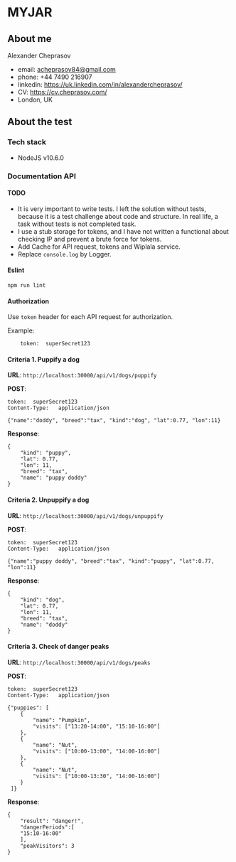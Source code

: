 # MYJAR

## About me
Alexander Cheprasov
- email: acheprasov84@gmail.com
- phone: +44 7490 216907
- linkedin: https://uk.linkedin.com/in/alexandercheprasov/
- CV: https://cv.cheprasov.com/
- London, UK

## About the test

### Tech stack

- NodeJS v10.6.0

### Documentation API

#### TODO
* It is very important to write tests. I left the solution without tests, because it is a test challenge about code and structure. In real life, a task without tests is not completed task.
* I use a stub storage for tokens, and I have not written a functional about checking IP and prevent a brute force for tokens.
* Add Cache for API request, tokens and Wiplala service.
* Replace `console.log` by Logger. 

#### Eslint

`npm run lint`

#### Authorization

Use `token` header for each API request for authorization.

Example:
```
    token:  superSecret123
```

#### Criteria 1. Puppify a dog

**URL**: `http://localhost:30000/api/v1/dogs/puppify` 

**POST**: 
```
token:	superSecret123
Content-Type:	application/json

{"name":"doddy", "breed":"tax", "kind":"dog", "lat":0.77, "lon":11}

```

**Response**:
```
{
    "kind": "puppy",
    "lat": 0.77,
    "lon": 11,
    "breed": "tax",
    "name": "puppy doddy"
}
```

#### Criteria 2. Unpuppify a dog

**URL**: `http://localhost:30000/api/v1/dogs/unpuppify` 

**POST**: 
```
token:	superSecret123
Content-Type:	application/json

{"name":"puppy doddy", "breed":"tax", "kind":"puppy", "lat":0.77, "lon":11}

```

**Response**:
```
{
    "kind": "dog",
    "lat": 0.77,
    "lon": 11,
    "breed": "tax",
    "name": "doddy"
}
```

#### Criteria 3. Check of danger peaks

**URL**: `http://localhost:30000/api/v1/dogs/peaks` 

**POST**: 
```
token:	superSecret123
Content-Type:	application/json

{"puppies": [
    {
        "name": "Pumpkin",
        "visits": ["13:20-14:00", "15:10-16:00"]
    },
    {
        "name": "Nut",
        "visits": ["10:00-13:00", "14:00-16:00"]
    },
    {
        "name": "Nut",
        "visits": ["10:00-13:30", "14:00-16:00"]
    }
 ]}
```

**Response**:
```
{
    "result": "danger!",
    "dangerPeriods":[
    "15:10-16:00"
    ],
    "peakVisitors": 3
}
```
